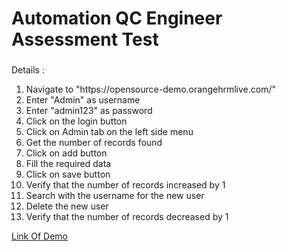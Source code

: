 <h1>Automation QC Engineer Assessment Test</h1>
<h3></h3>Details : </h3>
<ol>
<li> Navigate to "https://opensource-demo.orangehrmlive.com/"</li>
<li> Enter "Admin" as username</li>
<li> Enter "admin123" as password</li>
<li> Click on the login button</li>
<li> Click on Admin tab on the left side menu</li>
<li> Get the number of records found</li>
<li> Click on add button</li>
<li> Fill the required data</li>
<li> Click on save button</li>
<li> Verify that the number of records increased by 1</li>
<li> Search with the username for the new user</li>
<li> Delete the new user</li>
<li> Verify that the number of records decreased by 1 </li>
</ol>

<a href="https://opensource-demo.orangehrmlive.com/">Link Of Demo</a>
